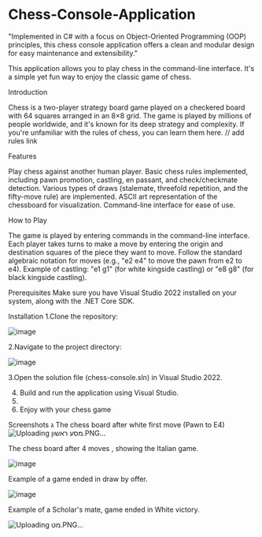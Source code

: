 # Chess-Console-Application

"Implemented in C# with a focus on Object-Oriented Programming (OOP) principles, this chess console application offers a clean and modular design for easy maintenance and extensibility."

This application allows you to play chess in the command-line interface. It's a simple yet fun way to enjoy the classic game of chess.

Introduction

Chess is a two-player strategy board game played on a checkered board with 64 squares arranged in an 8×8 grid. The game is played by millions of people worldwide, and it's known for its deep strategy and complexity. If you're unfamiliar with the rules of chess, you can learn them here. // add rules link

Features

Play chess against another human player.
Basic chess rules implemented, including pawn promotion, castling, en passant, and check/checkmate detection.
Various types of draws (stalemate, threefold repetition, and the fifty-move rule) are implemented.
ASCII art representation of the chessboard for visualization.
Command-line interface for ease of use.






How to Play

The game is played by entering commands in the command-line interface.
Each player takes turns to make a move by entering the origin and destination squares of the piece they want to move.
Follow the standard algebraic notation for moves (e.g., "e2 e4" to move the pawn from e2 to e4).
Example of castling: "e1 g1" (for white kingside castling) or "e8 g8" (for black kingside castling).


Prerequisites
Make sure you have Visual Studio 2022 installed on your system, along with the .NET Core SDK.


Installation
1.Clone the repository:

![image](https://github.com/ayubix/Chess-Console-Application/assets/86429159/cbf3f76b-ce58-47de-8c26-599438a85c92)


2.Navigate to the project directory:

![image](https://github.com/ayubix/Chess-Console-Application/assets/86429159/7f8d70e9-2d22-4fc1-b124-00f8df0e1001)


3.Open the solution file (chess-console.sln) in Visual Studio 2022.

4. Build and run the application using Visual Studio.
5. 
6. Enjoy with your chess game



Screenshots
ג
The chess board after white first move (Pawn to E4)
![Uploading מסע ראשון.PNG…]()



The chess board after 4 moves , showing the Italian game.

![image](https://github.com/ayubix/Chess-Console-Application/assets/86429159/96d43c11-4a27-44b6-9fab-279b12ccda26)


Example of a game ended in draw by offer.

![image](https://github.com/ayubix/Chess-Console-Application/assets/86429159/4854d381-501e-4f59-b581-a3b8b4e9d98f)

Example of a Scholar's mate, game ended in White victory.

![Uploading מט.PNG…]()










